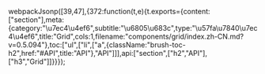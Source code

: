 webpackJsonp([39,47],{372:function(t,e){t.exports={content:["section"],meta:{category:"\u7ec4\u4ef6",subtitle:"\u6805\u683c",type:"\u57fa\u7840\u7ec4\u4ef6",title:"Grid",cols:1,filename:"components/grid/index.zh-CN.md?v=0.5.094"},toc:["ul",["li",["a",{className:"brush-toc-h2",href:"#API",title:"API"},"API"]]],api:["section",["h2","API"],["h3","Grid"]]}}});